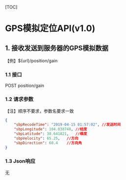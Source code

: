 [TOC]

# GPS模拟定位API(v1.0)

## 1. 接收发送到服务器的GPS模拟数据

【例】${url}/position/gain

### 1.1 接口
POST position/gain

### 1.2 请求参数

【注】顺序不要求，参数名要求一致

```json
{
    "sbpRecodeTime": "2019-04-15 01:57:02", //发送时间
	"sbpLongitude": 104.038748,	//经度
	"sbpLatitude": 30.641821,	//维度
	"sbpVelocity": 65.25,	//方向
	"sbpDirection": 60.4	//方向角
}
```



### 1.3 Json响应

无